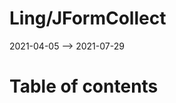 Ling/JFormCollect
================
2021-04-05 --> 2021-07-29




Table of contents
===========





